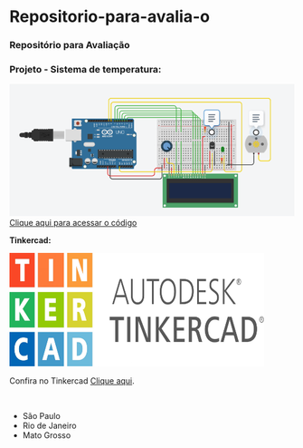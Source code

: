 # Repositorio-para-avalia-o


<b><h3>Repositório para Avaliação</h3></b>

<b><h3> Projeto - Sistema de temperatura:</h3></b>
<img src="sensordetemperatura.PNG">
<br>
<a href = "reposit_rio_para_avalia_o_sensor_de_temperatura1.ino"> Clique aqui para acessar o código</a>
<br> 

<b>Tinkercad:</b>

<img src="tinkercad.jpg" height="200" width="450">

<p>Confira no Tinkercad <a href="https://www.tinkercad.com/things/iwm72tNDTgn-atividade-avaliacao-sensor-de-temperatura/editel?sharecode=P9Ww8AX0dAt2UR-tVdPyi5m0ntXfwZrZE-5V5mucG20" target="_blank">Clique aqui</a>.</p>
<br>
 <ul>
<li>São Paulo
<li>Rio de Janeiro
<li>Mato Grosso
</ul>

